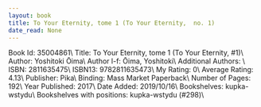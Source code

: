 ```yaml
---
layout: book
title: To Your Eternity, tome 1 (To Your Eternity,  no. 1)
date_read: None
---
```


Book Id: 35004861\ 
Title: To Your Eternity, tome 1 (To Your Eternity, #1)\ 
Author: Yoshitoki Ōima\ 
Author l-f: Ōima, Yoshitoki\ 
Additional Authors: \ 
ISBN: 2811635475\ 
ISBN13: 9782811635473\ 
My Rating: 0\ 
Average Rating: 4.13\ 
Publisher: Pika\ 
Binding: Mass Market Paperback\ 
Number of Pages: 192\ 
Year Published: 2017\ 
Date Added: 2019/10/16\ 
Bookshelves: kupka-wstydu\ 
Bookshelves with positions: kupka-wstydu (#298)\ 

